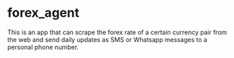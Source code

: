 # forex_agent
This is an app that can scrape the forex rate of a certain currency pair from the web and send daily updates as SMS or Whatsapp messages to a personal phone number.
